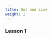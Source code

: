 ```yaml
---
title: Dot and Line
weight: 1
---
```

### [](digital-image.lsupathways.org/static/images/uploads/digitalimage.pdf)Lesson 1

[](<### [digital-image.lsupathways.org/static/images/uploads/digitalimage.pdf](digital-image.lsupathways.org/static/images/uploads/digitalimage.pdf)>)